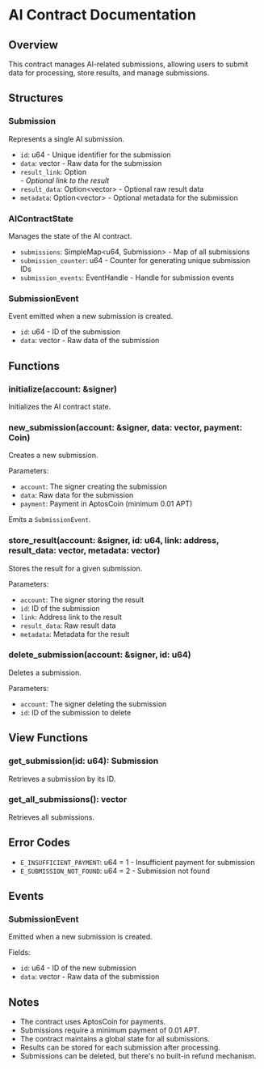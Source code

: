 # AI Contract Documentation

## Overview
This contract manages AI-related submissions, allowing users to submit data for processing, store results, and manage submissions.

## Structures

### Submission
Represents a single AI submission.

- `id`: u64 - Unique identifier for the submission
- `data`: vector<u8> - Raw data for the submission
- `result_link`: Option<address> - Optional link to the result
- `result_data`: Option<vector<u8>> - Optional raw result data
- `metadata`: Option<vector<u8>> - Optional metadata for the submission

### AIContractState
Manages the state of the AI contract.

- `submissions`: SimpleMap<u64, Submission> - Map of all submissions
- `submission_counter`: u64 - Counter for generating unique submission IDs
- `submission_events`: EventHandle<SubmissionEvent> - Handle for submission events

### SubmissionEvent
Event emitted when a new submission is created.

- `id`: u64 - ID of the submission
- `data`: vector<u8> - Raw data of the submission

## Functions

### initialize(account: &signer)
Initializes the AI contract state.

### new_submission(account: &signer, data: vector<u8>, payment: Coin<AptosCoin>)
Creates a new submission.

Parameters:
- `account`: The signer creating the submission
- `data`: Raw data for the submission
- `payment`: Payment in AptosCoin (minimum 0.01 APT)

Emits a `SubmissionEvent`.

### store_result(account: &signer, id: u64, link: address, result_data: vector<u8>, metadata: vector<u8>)
Stores the result for a given submission.

Parameters:
- `account`: The signer storing the result
- `id`: ID of the submission
- `link`: Address link to the result
- `result_data`: Raw result data
- `metadata`: Metadata for the result

### delete_submission(account: &signer, id: u64)
Deletes a submission.

Parameters:
- `account`: The signer deleting the submission
- `id`: ID of the submission to delete

## View Functions

### get_submission(id: u64): Submission
Retrieves a submission by its ID.

### get_all_submissions(): vector<Submission>
Retrieves all submissions.

## Error Codes

- `E_INSUFFICIENT_PAYMENT`: u64 = 1 - Insufficient payment for submission
- `E_SUBMISSION_NOT_FOUND`: u64 = 2 - Submission not found

## Events

### SubmissionEvent
Emitted when a new submission is created.

Fields:
- `id`: u64 - ID of the new submission
- `data`: vector<u8> - Raw data of the submission

## Notes
- The contract uses AptosCoin for payments.
- Submissions require a minimum payment of 0.01 APT.
- The contract maintains a global state for all submissions.
- Results can be stored for each submission after processing.
- Submissions can be deleted, but there's no built-in refund mechanism.
